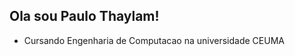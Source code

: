 ## Ola sou Paulo Thaylam!
- Cursando Engenharia de Computacao na universidade CEUMA

<img scr="https://meuvestibular.com.br/wp-content/uploads/2018/11/ceuma-og-1200x900.jpg"> </img>

<!--
**paulothaylam/paulothaylam** is a ✨ _special_ ✨ repository because its `README.md` (this file) appears on your GitHub profile.

Here are some ideas to get you started:

- 🔭 I’m currently working on ...
- 🌱 I’m currently learning ...
- 👯 I’m looking to collaborate on ...
- 🤔 I’m looking for help with ...
- 💬 Ask me about ...
- 📫 How to reach me: ...
- 😄 Pronouns: ...
- ⚡ Fun fact: ...
-->

